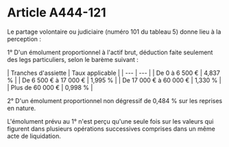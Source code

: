 # Article A444-121

Le partage volontaire ou judiciaire (numéro 101 du tableau 5) donne lieu à la perception :

1° D'un émolument proportionnel à l'actif brut, déduction faite seulement des legs particuliers, selon le barème suivant :

| Tranches d'assiette |
Taux applicable |
| --- | --- |
|
De 0 à 6 500 € |
4,837 % |
|
De 6 500 € à 17 000 € |
1,995 % |
|
De 17 000 € à 60 000 € |
1,330 % |
|
Plus de 60 000 € |
0,998 % |

2° D'un émolument proportionnel non dégressif de 0,484 % sur les reprises en nature.

L'émolument prévu au 1° n'est perçu qu'une seule fois sur les valeurs qui figurent dans plusieurs opérations successives comprises dans un même acte de liquidation.
